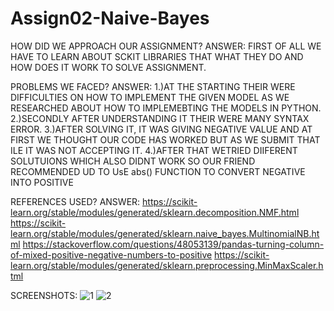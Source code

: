 # Assign02-Naive-Bayes
HOW DID WE APPROACH OUR ASSIGNMENT?
ANSWER:
FIRST OF ALL WE HAVE TO LEARN ABOUT SCKIT LIBRARIES THAT WHAT THEY DO AND HOW DOES IT WORK TO SOLVE ASSIGNMENT.

PROBLEMS WE FACED?
ANSWER:
1.)AT THE STARTING THEIR WERE DIFFICULTIES ON HOW TO IMPLEMENT THE GIVEN MODEL AS WE RESEARCHED ABOUT HOW TO IMPLEMEBTING THE MODELS IN PYTHON.
2.)SECONDLY AFTER UNDERSTANDING IT THEIR WERE MANY SYNTAX ERROR.
3.)AFTER SOLVING IT, IT WAS GIVING NEGATIVE VALUE AND AT FIRST WE THOUGHT OUR CODE HAS WORKED BUT AS WE SUBMIT THAT ILE IT WAS NOT ACCEPTING IT.
4.)AFTER THAT WETRIED DIIFERENT SOLUTUIONS WHICH ALSO DIDNT WORK SO OUR FRIEND RECOMMENDED UD TO UsE abs() FUNCTION TO CONVERT NEGATIVE INTO POSITIVE

REFERENCES USED?
ANSWER:
https://scikit-learn.org/stable/modules/generated/sklearn.decomposition.NMF.html https://scikit-learn.org/stable/modules/generated/sklearn.naive_bayes.MultinomialNB.html https://stackoverflow.com/questions/48053139/pandas-turning-column-of-mixed-positive-negative-numbers-to-positive https://scikit-learn.org/stable/modules/generated/sklearn.preprocessing.MinMaxScaler.html

SCREENSHOTS:
![1](https://user-images.githubusercontent.com/92205414/145670115-62791849-4305-41c9-b6ad-909665167b6d.PNG)
![2](https://user-images.githubusercontent.com/92205414/145670139-0e292417-3ea2-4fa0-b4d0-bdbe9eb1f55a.PNG)

